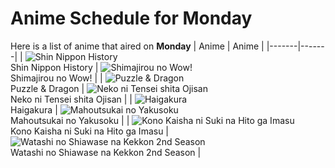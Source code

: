 # Anime Schedule for Monday
Here is a list of anime that aired on **Monday** 
| Anime | Anime |
|-------|-------|
| ![Shin Nippon History](https://cdn.myanimelist.net/images/anime/1433/134811.webp)<br>Shin Nippon History | ![Shimajirou no Wow!](https://cdn.myanimelist.net/images/anime/9/50737.webp)<br>Shimajirou no Wow! |
| ![Puzzle & Dragon](https://cdn.myanimelist.net/images/anime/1535/95070.webp)<br>Puzzle & Dragon | ![Neko ni Tensei shita Ojisan](https://cdn.myanimelist.net/images/anime/1659/144170.webp)<br>Neko ni Tensei shita Ojisan |
| ![Haigakura](https://cdn.myanimelist.net/images/anime/1214/142185.webp)<br>Haigakura | ![Mahoutsukai no Yakusoku](https://cdn.myanimelist.net/images/anime/1116/146903.webp)<br>Mahoutsukai no Yakusoku |
| ![Kono Kaisha ni Suki na Hito ga Imasu](https://cdn.myanimelist.net/images/anime/1123/146384.webp)<br>Kono Kaisha ni Suki na Hito ga Imasu | ![Watashi no Shiawase na Kekkon 2nd Season](https://cdn.myanimelist.net/images/anime/1946/146770.webp)<br>Watashi no Shiawase na Kekkon 2nd Season |
